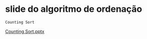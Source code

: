 # slide do algoritmo de ordenação

`Counting Sort`





[Counting Sort.pptx](https://github.com/senhorN/Counting-Sort/files/9633537/Counting.Sort.pptx)
